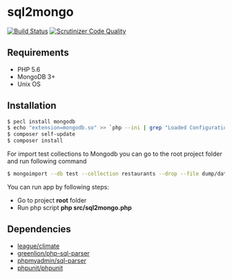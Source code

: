 # sql2mongo

[![Build Status](https://travis-ci.org/SerhiiTsybulskyi/sql2mongo.svg?branch=master)](https://travis-ci.org/SerhiiTsybulskyi/sql2mongo)
[![Scrutinizer Code Quality](https://scrutinizer-ci.com/g/SerhiiTsybulskyi/sql2mongo/badges/quality-score.png?b=master)](https://scrutinizer-ci.com/g/SerhiiTsybulskyi/sql2mongo/?branch=master)

## Requirements

+ PHP 5.6
+ MongoDB 3+
+ Unix OS

## Installation

```bash
$ pecl install mongodb
$ echo "extension=mongodb.so" >> `php --ini | grep "Loaded Configuration" | sed -e "s|.*:\s*||"`
$ composer self-update
$ composer install

```

For import test collections to Mongodb you can go to the root project folder and run following command

```bash
$ mongoimport --db test --collection restaurants --drop --file dump/dataset.json
```

You can run app by following steps:
+ Go to project **root** folder
+ Run php script **php src/sql2mongo.php**


## Dependencies
+ [league/climate](https://github.com/thephpleague/climate)
+ [greenlion/php-sql-parser](https://github.com/greenlion/php-sql-parser)
+ [phpmyadmin/sql-parser](https://github.com/phpmyadmin/sql-parser)
+ [phpunit/phpunit](https://github.com/sebastianbergmann/phpunit)
